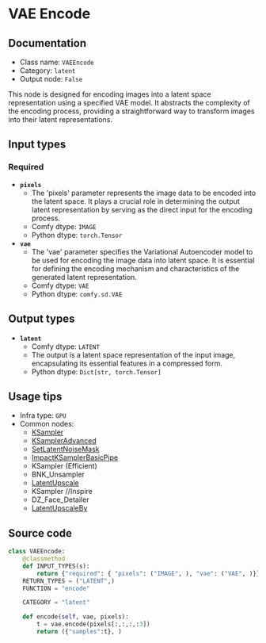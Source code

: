 # VAE Encode
## Documentation
- Class name: `VAEEncode`
- Category: `latent`
- Output node: `False`

This node is designed for encoding images into a latent space representation using a specified VAE model. It abstracts the complexity of the encoding process, providing a straightforward way to transform images into their latent representations.
## Input types
### Required
- **`pixels`**
    - The 'pixels' parameter represents the image data to be encoded into the latent space. It plays a crucial role in determining the output latent representation by serving as the direct input for the encoding process.
    - Comfy dtype: `IMAGE`
    - Python dtype: `torch.Tensor`
- **`vae`**
    - The 'vae' parameter specifies the Variational Autoencoder model to be used for encoding the image data into latent space. It is essential for defining the encoding mechanism and characteristics of the generated latent representation.
    - Comfy dtype: `VAE`
    - Python dtype: `comfy.sd.VAE`
## Output types
- **`latent`**
    - Comfy dtype: `LATENT`
    - The output is a latent space representation of the input image, encapsulating its essential features in a compressed form.
    - Python dtype: `Dict[str, torch.Tensor]`
## Usage tips
- Infra type: `GPU`
- Common nodes:
    - [KSampler](../../Comfy/Nodes/KSampler.md)
    - [KSamplerAdvanced](../../Comfy/Nodes/KSamplerAdvanced.md)
    - [SetLatentNoiseMask](../../Comfy/Nodes/SetLatentNoiseMask.md)
    - [ImpactKSamplerBasicPipe](../../ComfyUI-Impact-Pack/Nodes/ImpactKSamplerBasicPipe.md)
    - KSampler (Efficient)
    - BNK_Unsampler
    - [LatentUpscale](../../Comfy/Nodes/LatentUpscale.md)
    - KSampler //Inspire
    - DZ_Face_Detailer
    - [LatentUpscaleBy](../../Comfy/Nodes/LatentUpscaleBy.md)



## Source code
```python
class VAEEncode:
    @classmethod
    def INPUT_TYPES(s):
        return {"required": { "pixels": ("IMAGE", ), "vae": ("VAE", )}}
    RETURN_TYPES = ("LATENT",)
    FUNCTION = "encode"

    CATEGORY = "latent"

    def encode(self, vae, pixels):
        t = vae.encode(pixels[:,:,:,:3])
        return ({"samples":t}, )

```
